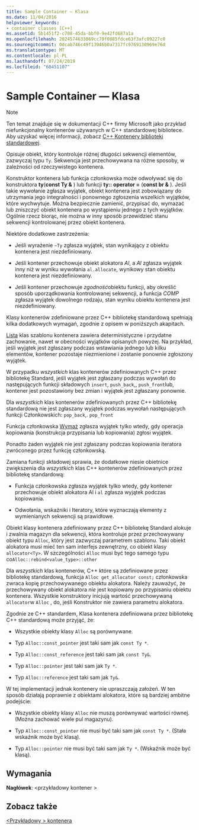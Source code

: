 ```yaml
---
title: Sample Container — Klasa
ms.date: 11/04/2016
helpviewer_keywords:
- container classes [C++]
ms.assetid: 5b1451f2-c708-45da-bbf0-9e42fd687a1a
ms.openlocfilehash: 2024574633069cc70f0885fdce63f3afc09227c0
ms.sourcegitcommit: 0dcab746c49f13946b0a7317fc9769130969e76d
ms.translationtype: MT
ms.contentlocale: pl-PL
ms.lasthandoff: 07/24/2019
ms.locfileid: "68451107"
---
```

# <a name="sample-container-class"></a>Sample Container — Klasa

> [!NOTE]
> Ten temat znajduje się w dokumentacji C++ firmy Microsoft jako przykład niefunkcjonalny kontenerów używanych w C++ standardowej bibliotece. Aby uzyskać więcej informacji, zobacz [ C++ Kontenery biblioteki standardowej](../standard-library/stl-containers.md).

Opisuje obiekt, który kontroluje różnej długości sekwencji elementów, zazwyczaj typu `Ty`. Sekwencja jest przechowywana na różne sposoby, w zależności od rzeczywistego kontenera.

Konstruktor kontenera lub funkcja członkowska może odwoływać się do konstruktora **ty**(**const Ty &** ) lub funkcji **ty:: operator =** (**const br &** ). Jeśli takie wywołanie zgłasza wyjątek, obiekt kontenera jest zobowiązany do utrzymania jego integralności i ponownego zgłoszenia wszelkich wyjątków, które wychwytuje. Można bezpiecznie zamienić, przypisać do, wymazać lub zniszczyć obiekt kontenera po wystąpieniu jednego z tych wyjątków. Ogólnie rzecz biorąc, nie można w inny sposób przewidzieć stanu sekwencji kontrolowanej przez obiekt kontenera.

Niektóre dodatkowe zastrzeżenia:

- Jeśli wyrażenie `~Ty` zgłasza wyjątek, stan wynikający z obiektu kontenera jest niezdefiniowany.

- Jeśli kontener przechowuje obiekt alokatora *Al*, a *Al* zgłasza wyjątek inny niż w wyniku wywołania `al.allocate`, wynikowy stan obiektu kontenera jest niezdefiniowany.

- Jeśli kontener przechowuje *zgodność*obiektu funkcji, aby określić sposób uporządkowania kontrolowanej sekwencji, a funkcja *COMP* zgłasza wyjątek dowolnego rodzaju, stan wyniku obiektu kontenera jest niezdefiniowany.

Klasy kontenerów zdefiniowane przez C++ bibliotekę standardową spełniają kilka dodatkowych wymagań, zgodnie z opisem w poniższych akapitach.

[Lista](../standard-library/list-class.md) klas szablonu kontenera zawiera deterministyczne i przydatne zachowanie, nawet w obecności wyjątków opisanych powyżej. Na przykład, jeśli wyjątek jest zgłaszany podczas wstawiania jednego lub kilku elementów, kontener pozostaje niezmienione i zostanie ponownie zgłoszony wyjątek.

W przypadku *wszystkich* klas kontenerów zdefiniowanych C++ przez bibliotekę Standard, jeśli wyjątek jest zgłaszany podczas wywołań do następujących funkcji składowych `insert`, `push_back`,, `push_front`lub, kontener jest pozostawiony bez zmian i wyjątek jest zgłaszany ponownie.

Dla *wszystkich* klas kontenerów zdefiniowanych przez C++ bibliotekę standardową nie jest zgłaszany wyjątek podczas wywołań następujących funkcji Członkowskich: `pop_back`,. `pop_front`

Funkcja członkowska [Wymaż](../standard-library/container-class-erase.md) zgłasza wyjątek tylko wtedy, gdy operacja kopiowania (konstrukcja przypisania lub kopiowania) zgłosi wyjątek.

Ponadto żaden wyjątek nie jest zgłaszany podczas kopiowania iteratora zwróconego przez funkcję członkowską.

Zamiana funkcji [](../standard-library/container-class-swap.md) składowej sprawia, że dodatkowe niesie obietnice zwiększenia dla *wszystkich* klas C++ kontenerów zdefiniowanych przez bibliotekę standardową:

- Funkcja członkowska zgłasza wyjątek tylko wtedy, gdy kontener przechowuje obiekt alokatora Al i `al` zgłasza wyjątek podczas kopiowania.

- Odwołania, wskaźniki i Iteratory, które wyznaczają elementy z wymienianych sekwencji są prawidłowe.

Obiekt klasy kontenera zdefiniowany przez C++ bibliotekę Standard alokuje i zwalnia magazyn dla sekwencji, która kontroluje przez przechowywany obiekt typu `Alloc`, który jest zazwyczaj parametrem szablonu. Taki obiekt alokatora musi mieć ten sam interfejs zewnętrzny, co obiekt klasy `allocator<Ty>`. W szczególności `Alloc` musi być tego samego typu co`Alloc::rebind<value_type>::other`

Dla *wszystkich* klas kontenerów, C++ które są zdefiniowane przez bibliotekę standardową, funkcja `Alloc get_allocator const;` członkowska zwraca kopię przechowywanego obiektu alokatora. Należy zauważyć, że przechowywany obiekt alokatora *nie* jest kopiowany po przypisaniu obiektu kontenera. Wszystkie konstruktory inicjują wartość przechowywaną `allocator`w `Alloc` , do, jeśli Konstruktor nie zawiera parametru alokatora.

Zgodnie ze C++ standardem, Klasa kontenera zdefiniowana przez bibliotekę C++ standardową może przyjąć, że:

- Wszystkie obiekty klasy `Alloc` są porównywane.

- Typ `Alloc::const_pointer` jest taki sam jak `const Ty *`.

- Typ `Alloc::const_reference` jest taki sam jak `const Ty&`.

- Typ `Alloc::pointer` jest taki sam jak `Ty *`.

- Typ `Alloc::reference` jest taki sam jak `Ty&`.

W tej implementacji jednak kontenery nie upraszczają założeń. W ten sposób działają poprawnie z obiektami alokatora, które są bardziej ambitne podejście:

- Wszystkie obiekty klasy `Alloc` nie muszą porównywać wartości równej. (Można zachować wiele pul magazynu).

- Typ `Alloc::const_pointer` nie musi być taki sam jak `const Ty *`. (Stała wskaźnik może być klasą).

- Typ `Alloc::pointer` nie musi być taki sam jak `Ty *`. (Wskaźnik może być klasą).

## <a name="requirements"></a>Wymagania

**Nagłówek**: \<przykładowy kontener >

## <a name="see-also"></a>Zobacz także

[\<Przykładowy > kontenera](../standard-library/sample-container.md)
